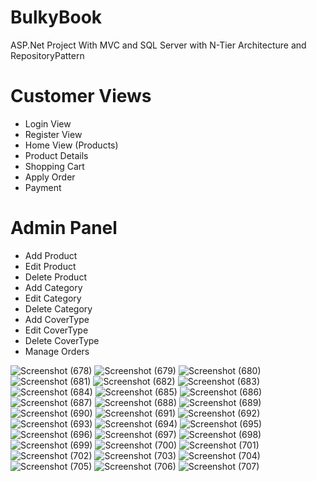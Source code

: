 # BulkyBook

ASP.Net Project With MVC and SQL Server with N-Tier Architecture and RepositoryPattern

# Customer Views
-  Login View 
- Register View 
- Home View (Products)
- Product Details 
- Shopping Cart 
- Apply Order 
- Payment 

# Admin Panel 
- Add Product 
- Edit Product
- Delete Product 
- Add Category 
- Edit Category
- Delete Category
- Add CoverType 
- Edit CoverType 
- Delete CoverType 
- Manage Orders 


 ![Screenshot (678)](https://user-images.githubusercontent.com/75587814/232145244-4fb49d2e-4cdb-4d73-9f4e-6995e66fa76d.png)
![Screenshot (679)](https://user-images.githubusercontent.com/75587814/232145253-7a905b21-b6b0-43dc-85e3-5ba08dccc341.png)
![Screenshot (680)](https://user-images.githubusercontent.com/75587814/232145266-a9c5743f-f4ed-4ac4-a9da-48dc3668ce57.png)
![Screenshot (681)](https://user-images.githubusercontent.com/75587814/232145271-6ab10475-66bb-4717-8628-7b27d184da68.png)
![Screenshot (682)](https://user-images.githubusercontent.com/75587814/232145285-15f20353-83e4-4b9d-b79b-f747c1f05c26.png)
![Screenshot (683)](https://user-images.githubusercontent.com/75587814/232145289-62888c79-46fd-436f-9f5f-f3e3207513e7.png)
![Screenshot (684)](https://user-images.githubusercontent.com/75587814/232145294-ff06102f-4044-490e-80c1-e0f7408a29c8.png)
![Screenshot (685)](https://user-images.githubusercontent.com/75587814/232145303-6b8eed88-02f5-48a0-a44d-e6c73d884788.png)
![Screenshot (686)](https://user-images.githubusercontent.com/75587814/232145305-657b159f-72ab-4742-aff7-7e32f466157b.png)
![Screenshot (687)](https://user-images.githubusercontent.com/75587814/232145310-a4d00539-17ba-41eb-b57c-1fbe9df83e0d.png)
![Screenshot (688)](https://user-images.githubusercontent.com/75587814/232145312-a41ab492-eb8f-40d3-9c6e-5bfd6e6b6f0c.png)
![Screenshot (689)](https://user-images.githubusercontent.com/75587814/232145316-aa0e143b-91c2-4fde-915e-428478e90d5e.png)
![Screenshot (690)](https://user-images.githubusercontent.com/75587814/232145322-50225295-3c37-4d04-9f95-5f2e11a1a0af.png)
![Screenshot (691)](https://user-images.githubusercontent.com/75587814/232145328-78d412e3-51e8-439e-9c88-f04f59e86f6f.png)
![Screenshot (692)](https://user-images.githubusercontent.com/75587814/232145333-dc17cfe4-1d46-4554-b380-2ef85839b54c.png)
![Screenshot (693)](https://user-images.githubusercontent.com/75587814/232145337-0764e29e-3e27-4a25-a708-82a071979f98.png)
![Screenshot (694)](https://user-images.githubusercontent.com/75587814/232145339-7caa139f-a827-43e4-a004-9e79e3e8b2c8.png)
![Screenshot (695)](https://user-images.githubusercontent.com/75587814/232145343-8d87ea99-14ce-4cc4-bb6e-e680465d48b9.png)
![Screenshot (696)](https://user-images.githubusercontent.com/75587814/232145346-4d5b4da2-d960-4e7b-ad82-51550354f55e.png)
![Screenshot (697)](https://user-images.githubusercontent.com/75587814/232145350-dce259ad-9227-413a-9ffb-12dc10e3ad4b.png)
![Screenshot (698)](https://user-images.githubusercontent.com/75587814/232145354-707e1b17-10c0-4187-ba93-f67b8ba2a837.png)
![Screenshot (699)](https://user-images.githubusercontent.com/75587814/232145359-7cc3c53c-6c79-4d32-84f8-d57b57d152b2.png)
![Screenshot (700)](https://user-images.githubusercontent.com/75587814/232145364-1ffc9732-e604-432f-b745-5ff037fe8da8.png)
![Screenshot (701)](https://user-images.githubusercontent.com/75587814/232145366-bab47256-5b5c-4065-bae1-2106d752e28e.png)
![Screenshot (702)](https://user-images.githubusercontent.com/75587814/232145373-70235800-c31c-474f-8d90-86ebcdad678b.png)
![Screenshot (703)](https://user-images.githubusercontent.com/75587814/232145377-0e05bced-1efd-4227-b4dd-b0073580b221.png)
![Screenshot (704)](https://user-images.githubusercontent.com/75587814/232145380-4755b8d5-0aa3-49dd-ae3f-a9b03b45204e.png)
![Screenshot (705)](https://user-images.githubusercontent.com/75587814/232145384-c4d63ffa-4dcb-455f-9569-a95839714197.png)
![Screenshot (706)](https://user-images.githubusercontent.com/75587814/232145391-0091e988-457f-42ef-9920-b363f9c5f6f3.png)
![Screenshot (707)](https://user-images.githubusercontent.com/75587814/232145393-7ecf90d9-a620-49ee-bcb9-ff5b5ee37875.png)

